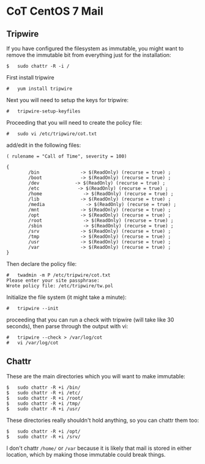 # CoT CentOS 7 Mail

## Tripwire

If you have configured the filesystem as immutable, you might want to remove the immutable bit from everything just for the installation:

```
$	sudo chattr -R -i / 
```

First install tripwire

```
#	yum install tripwire
```

Next you will need to setup the keys for tripwire:

```
#	tripwire-setup-keyfiles
```

Proceeding that you will need to create the policy file:

```
#	sudo vi /etc/tripwire/cot.txt
```

add/edit in the following files:

```
( rulename = "Call of Time", severity = 100)

{
        /bin               -> $(ReadOnly) (recurse = true) ;
        /boot              -> $(ReadOnly) (recurse = true) ;
        /dev             -> $(ReadOnly) (recurse = true) ;
        /etc              -> $(ReadOnly) (recurse = true) ;
        /home               -> $(ReadOnly) (recurse = true) ;
        /lib               -> $(ReadOnly) (recurse = true) ;
        /media               -> $(ReadOnly) (recurse = true) ;
        /mnt               -> $(ReadOnly) (recurse = true) ;
        /opt               -> $(ReadOnly) (recurse = true) ;
        /root               -> $(ReadOnly) (recurse = true) ;
        /sbin               -> $(ReadOnly) (recurse = true) ;
        /srv               -> $(ReadOnly) (recurse = true) ;
        /tmp               -> $(ReadOnly) (recurse = true) ;
        /usr               -> $(ReadOnly) (recurse = true) ;
        /var               -> $(ReadOnly) (recurse = true) ;
}
```

Then declare the policy file:

```
#	twadmin -m P /etc/tripwire/cot.txt 
Please enter your site passphrase: 
Wrote policy file: /etc/tripwire/tw.pol
```

Initialize the file system (it might take a minute):

```
#	tripwire --init
```

proceeding that you can run a check with tripwire (will take like 30 seconds), then parse through the output with vi:

```
#	tripwire --check > /var/log/cot
#	vi /var/log/cot
```

## Chattr

These are the main directories which you will want to make immutable:

```
$	sudo chattr -R +i /bin/
$	sudo chattr -R +i /etc/
$	sudo chattr -R +i /root/
$	sudo chattr -R +i /tmp/
$	sudo chattr -R +i /usr/
```

These directories really shouldn't hold anything, so you can chattr them too:

```
$	sudo chattr -R +i /opt/
$	sudo chattr -R +i /srv/
```

I don't chattr `/home/` or `/var` because it is likely that mail is stored in either location, which by making those immutable could break things.
